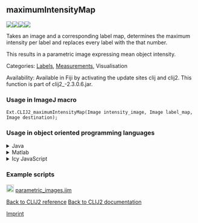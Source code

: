 ## maximumIntensityMap
<img src="images/mini_empty_logo.png"/><img src="images/mini_clij2_logo.png"/><img src="images/mini_empty_logo.png"/><img src="images/mini_empty_logo.png"/>

Takes an image and a corresponding label map, determines the maximum intensity per label and replaces every label with the that number.

This results in a parametric image expressing mean object intensity.

Categories: [Labels](https://clij.github.io/clij2-docs/reference__label), [Measurements](https://clij.github.io/clij2-docs/reference__measurement), Visualisation

Availability: Available in Fiji by activating the update sites clij and clij2.
This function is part of clij2_-2.3.0.6.jar.

### Usage in ImageJ macro
```
Ext.CLIJ2_maximumIntensityMap(Image intensity_image, Image label_map, Image destination);
```


### Usage in object oriented programming languages



<details>

<summary>
Java
</summary>
<pre class="highlight">// init CLIJ and GPU
import net.haesleinhuepf.clij2.CLIJ2;
import net.haesleinhuepf.clij.clearcl.ClearCLBuffer;
CLIJ2 clij2 = CLIJ2.getInstance();

// get input parameters
ClearCLBuffer intensity_image = clij2.push(intensity_imageImagePlus);
ClearCLBuffer label_map = clij2.push(label_mapImagePlus);
destination = clij2.create(intensity_image);
</pre>

<pre class="highlight">
// Execute operation on GPU
clij2.maximumIntensityMap(intensity_image, label_map, destination);
</pre>

<pre class="highlight">
// show result
destinationImagePlus = clij2.pull(destination);
destinationImagePlus.show();

// cleanup memory on GPU
clij2.release(intensity_image);
clij2.release(label_map);
clij2.release(destination);
</pre>

</details>



<details>

<summary>
Matlab
</summary>
<pre class="highlight">% init CLIJ and GPU
clij2 = init_clatlab();

% get input parameters
intensity_image = clij2.pushMat(intensity_image_matrix);
label_map = clij2.pushMat(label_map_matrix);
destination = clij2.create(intensity_image);
</pre>

<pre class="highlight">
% Execute operation on GPU
clij2.maximumIntensityMap(intensity_image, label_map, destination);
</pre>

<pre class="highlight">
% show result
destination = clij2.pullMat(destination)

% cleanup memory on GPU
clij2.release(intensity_image);
clij2.release(label_map);
clij2.release(destination);
</pre>

</details>



<details>

<summary>
Icy JavaScript
</summary>
<pre class="highlight">// init CLIJ and GPU
importClass(net.haesleinhuepf.clicy.CLICY);
importClass(Packages.icy.main.Icy);

clij2 = CLICY.getInstance();

// get input parameters
intensity_image_sequence = getSequence();
intensity_image = clij2.pushSequence(intensity_image_sequence);
label_map_sequence = getSequence();
label_map = clij2.pushSequence(label_map_sequence);
destination = clij2.create(intensity_image);
</pre>

<pre class="highlight">
// Execute operation on GPU
clij2.maximumIntensityMap(intensity_image, label_map, destination);
</pre>

<pre class="highlight">
// show result
destination_sequence = clij2.pullSequence(destination)
Icy.addSequence(destination_sequence);
// cleanup memory on GPU
clij2.release(intensity_image);
clij2.release(label_map);
clij2.release(destination);
</pre>

</details>





### Example scripts
<a href="https://github.com/clij/clij2-docs/blob/master/src/main/macro/parametric_images.ijm"><img src="images/language_macro.png" height="20"/></a> [parametric_images.ijm](https://github.com/clij/clij2-docs/blob/master/src/main/macro/parametric_images.ijm)  


[Back to CLIJ2 reference](https://clij.github.io/clij2-docs/reference)
[Back to CLIJ2 documentation](https://clij.github.io/clij2-docs)

[Imprint](https://clij.github.io/imprint)
